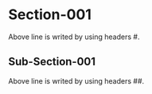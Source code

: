 # Section-001
Above line is writed by using headers #.

## Sub-Section-001
Above line is writed by using headers ##.

